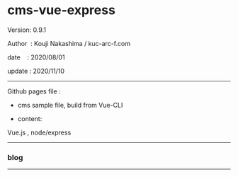 ﻿# cms-vue-express

 Version: 0.9.1

 Author  : Kouji Nakashima / kuc-arc-f.com

 date    : 2020/08/01

 update : 2020/11/10

***

Github pages file :

* cms sample file, build from Vue-CLI

* content:

Vue.js , node/express

***
### blog


***

